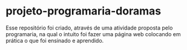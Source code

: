 # projeto-programaria-doramas
Esse repositório foi criado, através de uma atividade proposta pelo programaria, na qual o intuito foi fazer uma página web colocando em prática o que foi ensinado e aprendido.
